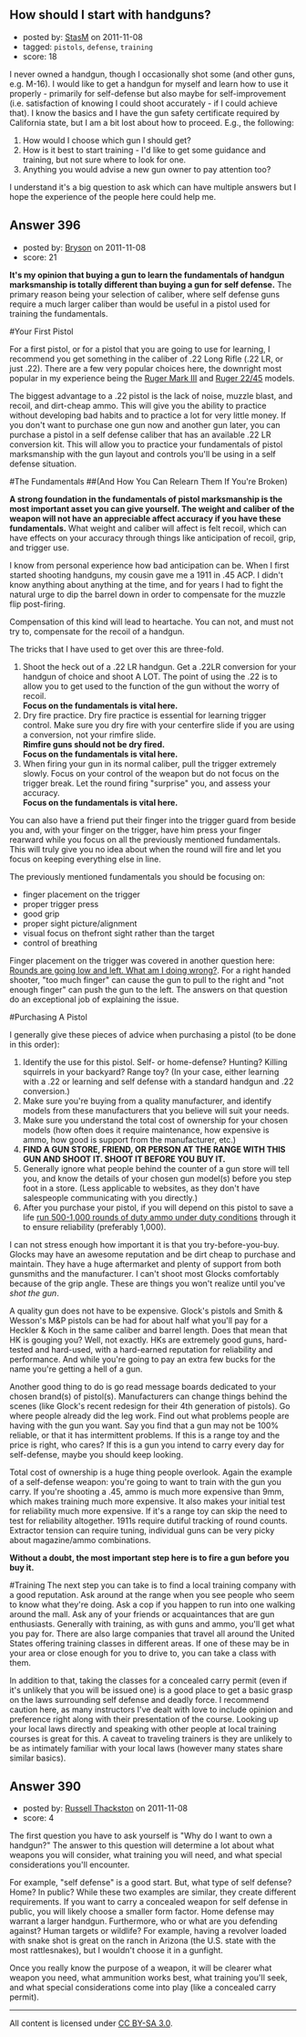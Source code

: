 ## How should I start with handguns?

- posted by: [StasM](https://stackexchange.com/users/-1/175-stasm) on 2011-11-08
- tagged: `pistols`, `defense`, `training`
- score: 18

I never owned a handgun, though I occasionally shot some (and other guns, e.g. M-16). I would like to get a handgun for myself and learn how to use it properly - primarily for self-defense but also maybe for self-improvement (i.e. satisfaction of knowing I could shoot accurately - if I could achieve that). I know the basics and I have the gun safety certificate required by California state, but I am a bit lost about how to proceed. E.g., the following:

1. How would I choose which gun I should get? 
2. How is it best to start training - I'd like to get some guidance and training, but not sure where to look for one.
3. Anything you would advise a new gun owner to pay attention too?

I understand it's a big question to ask which can have multiple answers but I hope the experience of the people here could help me. 



## Answer 396

- posted by: [Bryson](https://stackexchange.com/users/-1/32-bryson) on 2011-11-08
- score: 21

<strong>It's my opinion that buying a gun to learn the fundamentals of handgun marksmanship is totally different than buying a gun for self defense.</strong> The primary reason being your selection of caliber, where self defense guns require a much larger caliber than would be useful in a pistol used for training the fundamentals.

#Your First Pistol

For a first pistol, or for a pistol that you are going to use for learning, I recommend you get something in the caliber of .22 Long Rifle (.22 LR, or just .22). There are a few very popular choices here, the downright most popular in my experience being the <a href="http://www.ruger.com/products/markIII/index.html">Ruger Mark III</a> and <a href="http://www.ruger.com/products/2245/index.html">Ruger 22/45</a> models.

The biggest advantage to a .22 pistol is the lack of noise, muzzle blast, and recoil, and dirt-cheap ammo. This will give you the ability to practice without developing bad habits and to practice a lot for very little money. If you don't want to purchase one gun now and another gun later, you can purchase a pistol in a self defense caliber that has an available .22 LR conversion kit. This will allow you to practice your fundamentals of pistol marksmanship with the gun layout and controls you'll be using in a self defense situation.

#The Fundamentals
##(And How You Can Relearn Them If You're Broken)

<strong>A strong foundation in the fundamentals of pistol marksmanship is the most important asset you can give yourself. The weight and caliber of the weapon will not have an appreciable affect accuracy if you have these fundamentals.</strong> What weight and caliber will affect is felt recoil, which can have effects on your accuracy through things like anticipation of recoil, grip, and trigger use.

I know from personal experience how bad anticipation can be. When I first started shooting handguns, my cousin gave me a 1911 in .45 ACP. I didn't know anything about anything at the time, and for years I had to fight the natural urge to dip the barrel down in order to compensate for the muzzle flip post-firing.

Compensation of this kind will lead to heartache. You can not, and must not try to, compensate for the recoil of a handgun. 

The tricks that I have used to get over this are three-fold. 

 1. Shoot the heck out of a .22 LR handgun. Get a .22LR conversion for
    your handgun of choice and shoot A LOT. The point of using the .22 is to
    allow you to get used to the function of the gun without the worry
    of recoil.<br /><strong>Focus on the
    fundamentals is vital here.</strong>
 2. Dry fire practice. Dry fire practice is essential for learning
    trigger control. Make sure you dry fire with your centerfire
    slide if you are using a conversion, not your rimfire slide.
    <br /><strong>Rimfire guns should not be dry fired.</strong>
    <br /><strong>Focus on the fundamentals is vital
    here.</strong>
 3. When firing your gun in its normal caliber, pull the trigger
    extremely slowly. Focus on your control of the weapon but do not focus on the trigger
    break. Let the round firing "surprise" you, and assess your
    accuracy.<br /><strong>Focus on the fundamentals is vital
    here.</strong>

You can also have a friend put their finger into the trigger guard from beside you and, with your finger on the trigger, have him press your finger rearward while you focus on all the previously mentioned fundamentals. This will truly give you no idea about when the round will fire and let you focus on keeping everything else in line.

The previously mentioned fundamentals you should be focusing on:

 - finger placement on the trigger
 - proper trigger press
 - good grip
 - proper sight picture/alignment
 - visual focus on thefront sight rather than the target
 - control of breathing

Finger placement on the trigger was covered in another question here: <a href="http://firearms.stackexchange.com/q/184/32">Rounds are going low and left. What am I doing wrong?</a>. For a right handed shooter, "too much finger" can cause the gun to pull to the right and "not enough finger" can push the gun to the left. The answers on that question do an exceptional job of explaining the issue.

#Purchasing A Pistol

I generally give these pieces of advice when purchasing a pistol (to be done in this order):

 1. Identify the use for this pistol. Self- or home-defense? Hunting? Killing squirrels in your backyard? Range toy? (In your case, either learning with a .22 or learning and self defense with a standard handgun and .22 conversion.)
 2. Make sure you're buying from a quality manufacturer, and identify models from these manufacturers that you believe will suit your needs.
 3. Make sure you understand the total cost of ownership for your chosen models (how often does it require maintenance, how expensive is ammo, how good is support from the manufacturer, etc.)
 4. <strong>FIND A GUN STORE, FRIEND, OR PERSON AT THE RANGE WITH THIS GUN AND SHOOT IT. SHOOT IT BEFORE YOU BUY IT.</STRONG>
 5. Generally ignore what people behind the counter of a gun store will tell you, and know the details of your chosen gun model(s) before you step foot in a store. (Less applicable to websites, as they don't have salespeople communicating with you directly.)
 6. After you purchase your pistol, if you will depend on this pistol to save a life <a href="http://firearms.stackexchange.com/questions/129/how-many-rounds-should-i-fire-to-determine-whether-my-defensive-handgun-is-relia/142#142">run 500-1,000 rounds of duty ammo under duty conditions</a> through it to ensure reliability (preferably 1,000).

I can not stress enough how important it is that you try-before-you-buy. Glocks may have an awesome reputation and be dirt cheap to purchase and maintain. They have a huge aftermarket and plenty of support from both gunsmiths and the manufacturer. I can't shoot most Glocks comfortably because of the grip angle. These are things you won't realize until you've <em>shot the gun</em>.

A quality gun does not have to be expensive. Glock's pistols and Smith & Wesson's M&P pistols can be had for about half what you'll pay for a Heckler & Koch in the same caliber and barrel length. Does that mean that HK is gouging you? Well, not exactly. HKs are extremely good guns,  hard-tested and hard-used, with a hard-earned reputation for reliability and performance. And while you're going to pay an extra few bucks for the name you're getting a hell of a gun.

Another good thing to do is go read message boards dedicated to your chosen brand(s) of pistol(s). Manufacturers can change things behind the scenes (like Glock's recent redesign for their 4th generation of pistols). Go where people already did the leg work. Find out what problems people are having with the gun you want. Say you find that a gun may not be 100% reliable, or that it has intermittent problems. If this is a range toy and the price is right, who cares? If this is a gun you intend to carry every day for self-defense, maybe you should keep looking.

Total cost of ownership is a huge thing people overlook. Again the example of a self-defense weapon: you're going to want to train with the gun you carry. If you're shooting a .45, ammo is much more expensive than 9mm, which makes training much more expensive. It also makes your initial test for reliability much more expensive. If it's a range toy can skip the need to test for reliability altogether. 1911s require dutiful tracking of round counts. Extractor tension can require tuning, individual guns can be very picky about magazine/ammo combinations.

<strong>Without a doubt, the most important step here is to fire a gun before you buy it.</strong>

#Training
The next step you can take is to find a local training company with a good reputation. Ask around at the range when you see people who seem to know what they're doing. Ask a cop if you happen to run into one walking around the mall. Ask any of your friends or acquaintances that are gun enthusiasts. Generally with training, as with guns and ammo, you'll get what you pay for. There are also large companies that travel all around the United States offering training classes in different areas. If one of these may be in your area or close enough for you to drive to, you can take a class with them.

In addition to that, taking the classes for a concealed carry permit (even if it's unlikely that you will be issued one) is a good place to get a basic grasp on the laws surrounding self defense and deadly force. I recommend caution here, as many instructors I've dealt with love to include opinion and preference right along with their presentation of the course. Looking up your local laws directly and speaking with other people at local training courses is great for this. A caveat to traveling trainers is they are unlikely to be as intimately familiar with your local laws (however many states share similar basics).


## Answer 390

- posted by: [Russell Thackston](https://stackexchange.com/users/-1/44-russell-thackston) on 2011-11-08
- score: 4

The first question you have to ask yourself is "Why do I want to own a handgun?"  The answer to this question will determine a lot about what weapons you will consider, what training you will need, and what special considerations you'll encounter.

For example, "self defense" is a good start. But, what type of self defense? Home? In public? While these two examples are similar, they create different requirements. If you want to carry a concealed weapon for self defense in public, you will likely choose a smaller form factor. Home defense may warrant a larger handgun. Furthermore, who or what are you defending against? Human targets or wildlife? For example, having a revolver loaded with snake shot is great on the ranch in Arizona (the U.S. state with the most rattlesnakes), but I wouldn't choose it in a gunfight.

Once you really know the purpose of a weapon, it will be clearer what weapon you need, what ammunition works best, what training you'll seek, and what special considerations come into play (like a concealed carry permit).



---

All content is licensed under [CC BY-SA 3.0](https://creativecommons.org/licenses/by-sa/3.0/).
